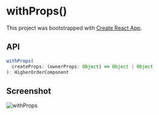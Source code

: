 # withProps()

This project was bootstrapped with [Create React App](https://github.com/facebookincubator/create-react-app).

## API

```js
withProps(
  createProps: (ownerProps: Object) => Object | Object
): HigherOrderComponent
```

## Screenshot

![withProps](https://github.com/rockchalkwushock/learning-recompose/tree/withProps/screenshots/withProps.png)